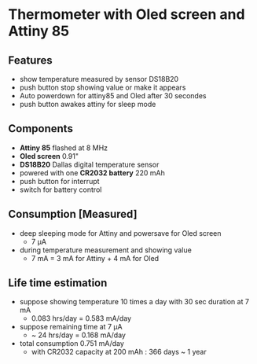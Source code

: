 # Thermometer with Oled screen and Attiny 85

## Features
  - show temperature measured by sensor DS18B20
  - push button stop showing value or make it appears
  - Auto powerdown for attiny85 and Oled after 30 secondes
  - push button awakes attiny for sleep mode
  
## Components
  - **Attiny 85** flashed at 8 MHz
  - **Oled screen** 0.91"
  - **DS18B20** Dallas digital temperature sensor
  - powered with one **CR2032 battery** 220 mAh
  - push button for interrupt
  - switch for battery control
  
## Consumption [Measured]
  - deep sleeping mode for Attiny and powersave for Oled screen
    - 7 µA
  - during temperature measurement and showing value
    - 7 mA = 3 mA for Attiny + 4 mA for Oled
    
## Life time estimation
  - suppose showing temperature 10 times a day with 30 sec duration at 7 mA
    - 0.083 hrs/day = 0.583 mA/day
  - suppose remaining time at 7 µA
    - ~ 24 hrs/day = 0.168 mA/day
  - total consumption 0.751 mA/day
    - with CR2032 capacity at 200 mAh : 366 days ~ 1 year
    
